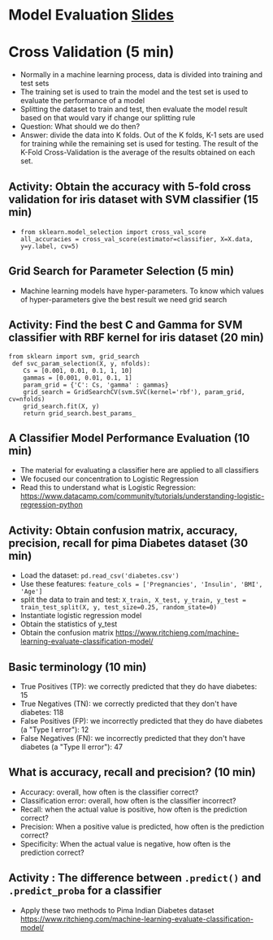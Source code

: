 # Model Evaluation [Slides](https://github.com/Make-School-Courses/DS-2.1-Machine-Learning/blob/master/Notebooks/Simple_Model_Evaluation.ipynb)

# Cross Validation (5 min)

- Normally in a machine learning process, data is divided into training and test sets
- The training set is used to train the model and the test set is used to evaluate the performance of a model
- Splitting the dataset to train and test, then evaluate the model result based on that would vary if change our splitting rule
- Question: What should we do then?
- Answer: divide the data into K folds. Out of the K folds, K-1 sets are used for training while the remaining set is used for testing. The result of the K-Fold Cross-Validation is the average of the results obtained on each set.


## Activity: Obtain the accuracy with 5-fold cross validation for iris dataset with SVM classifier (15 min)

- `from sklearn.model_selection import cross_val_score  
all_accuracies = cross_val_score(estimator=classifier, X=X.data, y=y.label, cv=5)`

## Grid Search for Parameter Selection (5 min)

- Machine learning models have hyper-parameters. To know which values of hyper-parameters give the best result we need grid search


## Activity: Find the best C and Gamma for SVM classifier with RBF kernel for iris dataset (20 min)
```
from sklearn import svm, grid_search
 def svc_param_selection(X, y, nfolds):
    Cs = [0.001, 0.01, 0.1, 1, 10]
    gammas = [0.001, 0.01, 0.1, 1]
    param_grid = {'C': Cs, 'gamma' : gammas}
    grid_search = GridSearchCV(svm.SVC(kernel='rbf'), param_grid, cv=nfolds)
    grid_search.fit(X, y)
    return grid_search.best_params_
```
## A Classifier Model Performance Evaluation  (10 min)

- The material for evaluating a classifier here are applied to all classifiers
- We focused our concentration to Logistic Regression
- Read this to understand what is Logistic Regression: https://www.datacamp.com/community/tutorials/understanding-logistic-regression-python

## Activity: Obtain confusion matrix, accuracy, precision, recall for pima Diabetes dataset (30 min)

- Load the dataset: `pd.read_csv('diabetes.csv')`
- Use these features: `feature_cols = ['Pregnancies', 'Insulin', 'BMI', 'Age']`
- split the data to train and test: `X_train, X_test, y_train, y_test = train_test_split(X, y, test_size=0.25, random_state=0)`
- Instantiate logistic regression model
- Obtain the statistics of y_test
- Obtain the confusion matrix
https://www.ritchieng.com/machine-learning-evaluate-classification-model/

## Basic terminology (10 min)

- True Positives (TP): we correctly predicted that they do have diabetes: 15
- True Negatives (TN): we correctly predicted that they don't have diabetes: 118
- False Positives (FP): we incorrectly predicted that they do have diabetes (a "Type I error"): 12
- False Negatives (FN): we incorrectly predicted that they don't have diabetes (a "Type II error"): 47

## What is accuracy, recall and precision? (10 min)

- Accuracy: overall, how often is the classifier correct?
- Classification error: overall, how often is the classifier incorrect?
- Recall: when the actual value is positive, how often is the prediction correct?
- Precision: When a positive value is predicted, how often is the prediction correct?
- Specificity: When the actual value is negative, how often is the prediction correct?

## Activity : The difference between `.predict()` and `.predict_proba` for a classifier

- Apply these two methods to Pima Indian Diabetes dataset
https://www.ritchieng.com/machine-learning-evaluate-classification-model/
